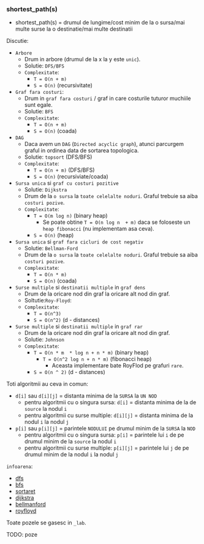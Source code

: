 ### shortest_path(s)

  * shortest_path(s) = drumul de lungime/cost minim de la o sursa/mai multe surse
  					   la o destinatie/mai multe destinatii

Discutie:
  * `Arbore`
    * Drum in arbore (drumul de la x la y este `unic`).
    * Solutie: `DFS/BFS`
    * `Complexitate`:
      * `T = O(n + m)`
      * `S = O(n)` (recursivitate)
  * `Graf fara costuri`:
    * Drum in `graf fara costuri` / graf in care costurile tuturor muchiile sunt egale.
    * Solutie: `BFS`
    * `Complexitate`:
      * `T = O(n + m)`
      * `S = O(n)` (coada)
  * `DAG`
    * Daca avem un `DAG` (`Directed acyclic graph`), atunci parcurgem graful in ordinea data de sortarea topologica.
    * Solutie: `topsort` (DFS/BFS)
    * `Complexitate`:
      * `T = O(n + m)` (DFS/BFS)
      * `S = O(n)` (recursiviate/coada)
  * `Sursa unica` si `graf cu costuri pozitive`
    * Solutie: `Dijkstra`
    * Drum de la `o sursa` la `toate celelalte noduri`. Graful trebuie sa aiba `costuri pozive`.
  	* `Complexitate`: 
  	  * `T = O(m log n)` (binary heap)
  	    * Se poate obtine `T = O(n log n  + m)` daca se foloseste un `heap fibonacci` (nu implementam asa ceva). 
  	  * `S = O(n)` (heap)
  * `Sursa unica` si `graf fara cicluri de cost negativ`
    * Solutie: `Bellman-Ford`
    * Drum de la `o sursa` la `toate celelalte noduri`. Graful trebuie sa aiba `costuri pozive`.
    * `Complexitate`:
      * `T = O(n * m)`
      * `S = O(n)` (coada)
  * `Surse multiple` si `destinatii multiple` in `graf dens`
    * Drum de la oricare nod din graf la oricare alt nod din graf.
    * Soltutie:`Roy-Floyd`:
    * `Complexitate`:
      * `T = O(n^3)`
      * `S = O(n^2)` (d - distances) 
  * `Surse multiple` si `destinatii multiple` in `graf rar`
    * Drum de la oricare nod din graf la oricare alt nod din graf.
    * Solutie: `Johnson`
    * `Complexitate`:
      * `T = O(n * m  * log n + n * m)` (binary heap)
      	* `T = O(n^2 log n + n * m)` (fibonacci heap)
      	  * Aceasta implementare bate RoyFlod pe grafuri `rare`.
      * `S = O(n ^ 2)` (d - distances)

Toti algoritmii au ceva in comun:
  * `d[i]` sau `d[i][j]` = distanta minima de la `SURSA` la `UN NOD`
    * pentru algoritmii cu o singura sursa: `d[i]` = distanta minima de la de `source` la nodul `i`
    * pentru algoritmii cu surse multiple:  `d[i][j]` = distanta minima de la nodul `i` la nodul `j`
  * `p[i]` sau `p[i][j]` = parintele `NODULUI` pe drumul minim de la `SURSA` la `NOD`
    * pentru algoritmii cu o singura sursa: `p[i]` = parintele lui `i` de pe drumul minim de la `source` la nodul `i`
    * pentru algoritmii cu surse multiple:  `p[i][j]` = parintele lui `j` de pe drumul minim de la nodul `i` la nodul `j`
  

`infoarena`:
 - [dfs](https://infoarena.ro/problema/dfs)
 - [bfs](https://infoarena.ro/problema/bfs)
 - [sortaret](https://infoarena.ro/problema/sortaret)
 - [dijkstra](https://infoarena.ro/problema/dijkstra)
 - [bellmanford](https://infoarena.ro/problema/bellmanford)
 - [royfloyd](https://infoarena.ro/problema/royfloyd)

Toate pozele se gasesc in `_lab`.

TODO: poze

